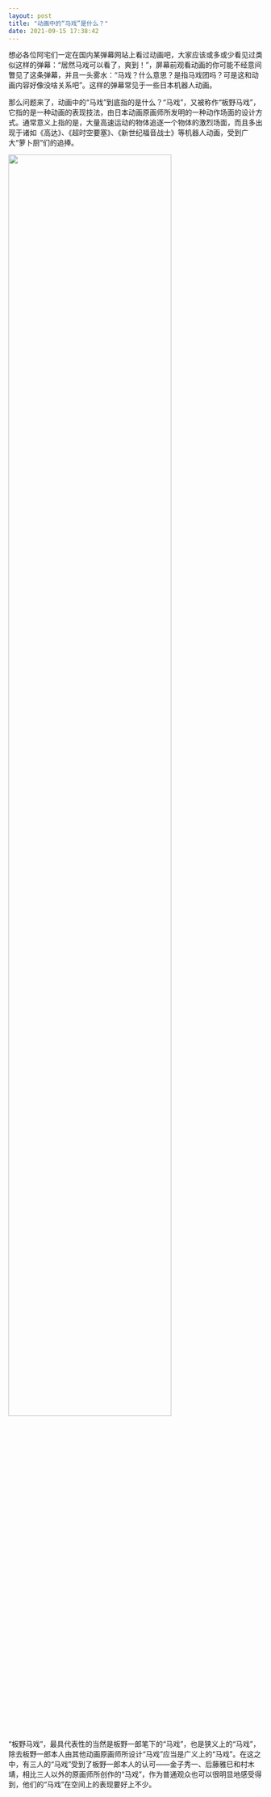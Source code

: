 ```yaml
---
layout: post
title: "动画中的“马戏”是什么？"
date: 2021-09-15 17:38:42
---
```


​	想必各位阿宅们一定在国内某弹幕网站上看过动画吧，大家应该或多或少看见过类似这样的弹幕：“居然马戏可以看了，爽到！”，屏幕前观看动画的你可能不经意间瞥见了这条弹幕，并且一头雾水：“马戏？什么意思？是指马戏团吗？可是这和动画内容好像没啥关系吧”。这样的弹幕常见于一些日本机器人动画。

​	那么问题来了，动画中的“马戏”到底指的是什么？“马戏”，又被称作“板野马戏”，它指的是一种动画的表现技法，由日本动画原画师所发明的一种动作场面的设计方式。通常意义上指的是，大量高速运动的物体追逐一个物体的激烈场面，而且多出现于诸如《高达》、《超时空要塞》、《新世纪福音战士》等机器人动画，受到广大“萝卜厨”们的追捧。

<img src="/images/eureka-seven.gif" style="width:80%;height:80%" />

​	“板野马戏”，最具代表性的当然是板野一郎笔下的“马戏”，也是狭义上的“马戏”，除去板野一郎本人由其他动画原画师所设计“马戏”应当是广义上的“马戏”。在这之中，有三人的“马戏”受到了板野一郎本人的认可——金子秀一、后藤雅巳和村木靖，相比三人以外的原画师所创作的“马戏”，作为普通观众也可以很明显地感受得到，他们的“马戏”在空间上的表现要好上不少。

​	

